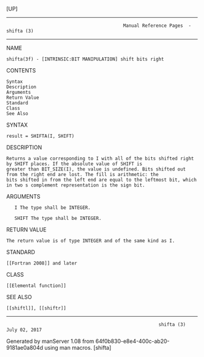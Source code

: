[UP]

-----------------------------------------------------------------------------------------------------------------------------------
                                               Manual Reference Pages  - shifta (3)
-----------------------------------------------------------------------------------------------------------------------------------
                                                                 
NAME

    shifta(3f) - [INTRINSIC:BIT MANIPULATION] shift bits right

CONTENTS

    Syntax
    Description
    Arguments
    Return Value
    Standard
    Class
    See Also

SYNTAX

    result = SHIFTA(I, SHIFT)

DESCRIPTION

    Returns a value corresponding to I with all of the bits shifted right by SHIFT places. If the absolute value of SHIFT is
    greater than BIT_SIZE(I), the value is undefined. Bits shifted out from the right end are lost. The fill is arithmetic: the
    bits shifted in from the left end are equal to the leftmost bit, which in two s complement representation is the sign bit.

ARGUMENTS

       I The type shall be INTEGER.

       SHIFT The type shall be INTEGER.

RETURN VALUE

    The return value is of type INTEGER and of the same kind as I.

STANDARD

    [[Fortran 2008]] and later

CLASS

    [[Elemental function]]

SEE ALSO

    [[shiftl]], [[shiftr]]

-----------------------------------------------------------------------------------------------------------------------------------

                                                            shifta (3)                                                July 02, 2017

Generated by manServer 1.08 from 64f0b830-e8e4-400c-ab20-9181ae0a804d using man macros.
                                                             [shifta]

